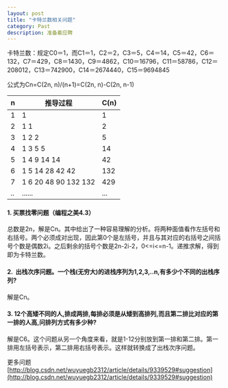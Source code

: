 ```yaml
---
layout: post
title: "卡特兰数相关问题"
category: Past
description: 准备着应聘
---
```

卡特兰数：规定C0＝1，而C1＝1，C2＝2，C3＝5，C4＝14，C5＝42，C6＝132，C7＝429，C8＝1430，C9＝4862，C10＝16796，C11＝58786，C12＝208012，C13＝742900，C14＝2674440，C15＝9694845

公式为Cn=C(2n, n)/(n+1)=C(2n, n)-C(2n, n-1)

| n | 推导过程 | C(n)|
| --- | --- | --- |
| 1 | 1 | 1 |
| 2 | 1 1 | 2 |
| 3 | 1 2 2 | 5 |
| 4 | 1 3 5 5 | 14 |
| 5 | 1 4 9 14 14 | 42 |
| 6 | 1 5 14 28 42 42 | 132 |
| 7 | 1 6 20 48 90 132 132 | 429 |
| .. | ...... | ... |

#### 1. 买票找零问题（编程之美4.3）

总数是2n，解是Cn。其中给出了一种容易理解的分析。将两种面&#20540;看作左括号和右括号。两个必须成对出现，因此第0个是左括号，并且与其对应的右括号之间括号个数是偶数2i。之后剩余的括号个数是2n-2i-2，0<=i<=n-1。递推求解，得到即为卡特兰数。

#### 2. &nbsp;出栈次序问题。一个栈(无穷大)的进栈序列为1,2,3,..n,有多少个不同的出栈序列?

解是Cn。

#### 3. 12个高矮不同的人,排成两排,每排必须是从矮到高排列,而且第二排比对应的第一排的人高,问排列方式有多少种?

解是C6。这个问题从另一个角度来看，就是1-12分别放到第一排和第二排。第一排用左括号表示，第二排用右括号表示。这样就转换成了出栈次序问题。

更多问题[http://blog.csdn.net/wuyuegb2312/article/details/9339529#suggestion](http://blog.csdn.net/wuyuegb2312/article/details/9339529#suggestion)

